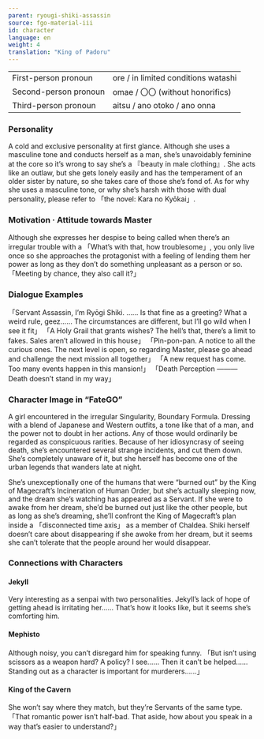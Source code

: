 ```yaml
---
parent: ryougi-shiki-assassin
source: fgo-material-iii
id: character
language: en
weight: 4
translation: "King of Padoru"
---
```


<table>
  <tr><td>First-person pronoun</td><td>ore / in limited conditions watashi</td></tr>
  <tr><td>Second-person pronoun</td><td>omae / 〇〇 (without honorifics)</td></tr>
  <tr><td>Third-person pronoun</td><td>aitsu / ano otoko / ano onna</td></tr>
</table>

### Personality

A cold and exclusive personality at first glance.
Although she uses a masculine tone and conducts herself as a man, she’s unavoidably feminine at the core so it’s wrong to say she’s a 『beauty in male clothing』.
She acts like an outlaw, but she gets lonely easily and has the temperament of an older sister by nature, so she takes care of those she’s fond of.
As for why she uses a masculine tone, or why she’s harsh with those with dual personality, please refer to 「the novel: Kara no Kyōkai」.

### Motivation · Attitude towards Master

Although she expresses her despise to being called when there’s an irregular trouble with a 「What’s with that, how troublesome」, you only live once so she approaches the protagonist with a feeling of lending them her power as long as they don’t do something unpleasant as a person or so.
「Meeting by chance, they also call it?」

### Dialogue Examples

「Servant Assassin, I’m Ryōgi Shiki. …… Is that fine as a greeting? What a weird rule, geez…… The circumstances are different, but I’ll go wild when I see it fit」
「A Holy Grail that grants wishes? The hell’s that, there’s a limit to fakes. Sales aren’t allowed in this house」
「Pin-pon-pan. A notice to all the curious ones. The next level is open, so regarding Master, please go ahead and challenge the next mission all together」
「A new request has come. Too many events happen in this mansion!」
「Death Perception ——— Death doesn’t stand in my way」

### Character Image in “FateGO”

A girl encountered in the irregular Singularity, Boundary Formula.
Dressing with a blend of Japanese and Western outfits, a tone like that of a man, and the power not to doubt in her actions.
Any of those would ordinarily be regarded as conspicuous rarities.
Because of her idiosyncrasy of seeing death, she’s encountered several strange incidents, and cut them down.
She’s completely unaware of it, but she herself has become one of the urban legends that wanders late at night.

She’s unexceptionally one of the humans that were “burned out” by the King of Magecraft’s Incineration of Human Order, but she’s actually sleeping now, and the dream she’s watching has appeared as a Servant.
If she were to awake from her dream, she’d be burned out just like the other people, but as long as she’s dreaming, she’ll confront the King of Magecraft’s plan inside a 「disconnected time axis」 as a member of Chaldea.
Shiki herself doesn’t care about disappearing if she awoke from her dream, but it seems she can’t tolerate that the people around her would disappear.

### Connections with Characters

#### Jekyll

Very interesting as a senpai with two personalities. Jekyll’s lack of hope of getting ahead is irritating her…… That’s how it looks like, but it seems she’s comforting him.

#### Mephisto

Although noisy, you can’t disregard him for speaking funny.
「But isn’t using scissors as a weapon hard? A policy? I see…… Then it can’t be helped…… Standing out as a character is important for murderers……」

#### King of the Cavern

She won’t say where they match, but they’re Servants of the same type.
「That romantic power isn’t half-bad. That aside, how about you speak in a way that’s easier to understand?」

